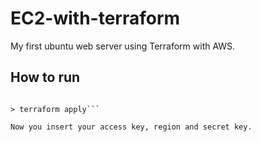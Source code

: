 # EC2-with-terraform

My first ubuntu web server using Terraform with AWS. 

## How to run

```> terraform init

> terraform apply```

Now you insert your access key, region and secret key.